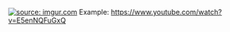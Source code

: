 <a href="https://imgur.com/CzBDLWk"><img src="https://i.imgur.com/CzBDLWk.gif" title="source: imgur.com" /></a>
Example:
https://www.youtube.com/watch?v=E5enNQFuGxQ
